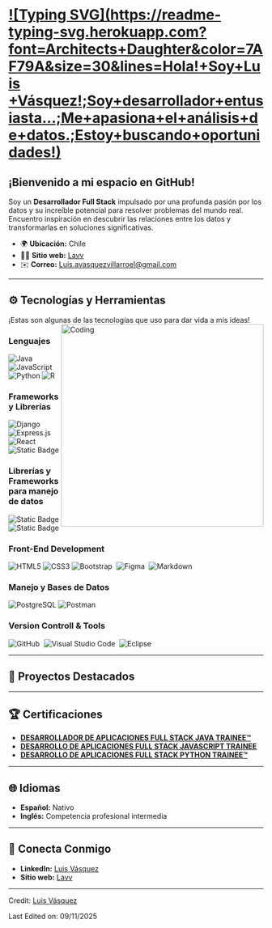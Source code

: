 # [![Typing SVG](https://readme-typing-svg.herokuapp.com?font=Architects+Daughter&color=7AF79A&size=30&lines=Hola!+Soy+Luis +Vásquez!;Soy+desarrollador+entusiasta...;Me+apasiona+el+análisis+de+datos.;Estoy+buscando+oportunidades!)](https://git.io/typing-svg)

 

## ¡Bienvenido a mi espacio en GitHub!
Soy un **Desarrollador Full Stack** impulsado por una profunda pasión por los datos y su increíble potencial para resolver problemas del mundo real. Encuentro inspiración en descubrir las relaciones entre los datos y transformarlas en soluciones significativas.

- 🌍 **Ubicación:** Chile  
- 👨‍💻 **Sitio web:** [Lavv](https://)  
- ✉️ **Correo:** Luis.avasquezvillarroel@gmail.com  

---

## ⚙️ Tecnologías y Herramientas
¡Estas son algunas de las tecnologías que uso para dar vida a mis ideas!  
<img align="right" alt="Coding" width="400" height="auto" src="https://i.pinimg.com/originals/81/17/8b/81178b47a8598f0c81c4799f2cdd4057.gif">

### Lenguajes
![Java](https://img.shields.io/badge/Java-ED8B00?style=for-the-badge&logo=java&logoColor=white)
![JavaScript](https://img.shields.io/badge/JavaScript-F7DF1E?style=for-the-badge&logo=javascript&logoColor=black)
![Python](https://img.shields.io/badge/Python-3776AB?style=for-the-badge&logo=python&logoColor=white)
![R](https://img.shields.io/badge/R-007ACC?style=for-the-badge&logo=R&logoColor=white)

### Frameworks y Librerías
![Django](https://img.shields.io/badge/Django-000?style=for-the-badge&labelColor=%23fff&color=%23092e20)
![Express.js](https://img.shields.io/badge/js-fff?style=for-the-badge&logo=express.js&logoColor=%23000000&logoSize=auto&label=express&labelColor=%23fff&color=%23FFFF00)
![React](https://img.shields.io/badge/react-fff?style=for-the-badge&logo=react&logoColor=%2361DAFB&logoSize=auto&labelColor=black&color=%2361DAFB)
![Static Badge](https://img.shields.io/badge/springboot-000?style=for-the-badge&logo=springboot&logoColor=%236DB33F&labelColor=%23fff)

### Librerías y Frameworks para manejo de datos
![Static Badge](https://img.shields.io/badge/Pandas-b1e1e9?style=for-the-badge&logo=pandas&logoColor=%23150458)
![Static Badge](https://img.shields.io/badge/numpy-b1e1e9?style=for-the-badge&logo=numpy&logoColor=%23013243)

### Front-End Development
![HTML5](https://img.shields.io/badge/HTML5%20-%23E34F26.svg?style=for-the-badge&logo=html5&logoColor=white)
![CSS3](https://img.shields.io/badge/CSS%20-%231572B6.svg?style=for-the-badge&logo=css3&logoColor=white)
![Bootstrap](https://img.shields.io/badge/bootstrap-%23563D7C.svg?style=for-the-badge&logo=bootstrap&logoColor=white)&nbsp;
![Figma](https://img.shields.io/badge/figma-%23F24E1E.svg?style=for-the-badge&logo=figma&logoColor=white)&nbsp;
![Markdown](https://img.shields.io/badge/markdown-%23000000.svg?style=for-the-badge&logo=markdown&logoColor=white)&nbsp;


###  Manejo y Bases de Datos 
![PostgreSQL](https://img.shields.io/badge/PostgreSQL-336791?style=for-the-badge&logo=postgresql&logoColor=white)
![Postman](https://img.shields.io/badge/Postman-FF6C37?style=for-the-badge&logo=postman&logoColor=white)&nbsp;

### Version Controll & Tools 
![GitHub](https://img.shields.io/badge/github-%23121011.svg?style=for-the-badge&logo=github&logoColor=white)&nbsp;
![Visual Studio Code](https://img.shields.io/badge/Visual%20Studio%20Code-0078d7.svg?style=for-the-badge&logo=visual-studio-code&logoColor=white)&nbsp;
![Eclipse](https://img.shields.io/badge/Eclipse-FE7A16.svg?style=for-the-badge&logo=Eclipse&logoColor=white)&nbsp;



---

## 🚀 Proyectos Destacados

---

## 🏆 Certificaciones
- **[DESARROLLADOR DE APLICACIONES FULL STACK JAVA TRAINEE™](https://eligemejor.sence.cl/PerfilNatural/DescargarCertificado?idCurso=BOTIC-SOFOF-20-14-13-0004&idFederacion=5&rutAsistido=)**
- **[DESARROLLO DE APLICACIONES FULL STACK JAVASCRIPT TRAINEE](https://eligemejor.sence.cl/PerfilNatural/DescargarCertificado?idCurso=RLAB-21-02-05-0009-2&idFederacion=5&rutAsistido=)**  
- **[DESARROLLO DE APLICACIONES FULL STACK PYTHON TRAINEE™](https://eligemejor.sence.cl/PerfilNatural/DescargarCertificado?idCurso=RLAB-23-02-13-0025-2&idFederacion=5&rutAsistido=)**  
---

## 🌐 Idiomas
- **Español:** Nativo  
- **Inglés:** Competencia profesional intermedia  
---

## 🤝 Conecta Conmigo
- **LinkedIn:** [Luis Vásquez](https://www.linkedin.com/in/luisvasquezvillarroel/)  
- **Sitio web:** [Lavv](https://blandskron.com)  

---

Credit: [Luis Vásquez](https://github.com/Lvasquez13)

Last Edited on: 09/11/2025


